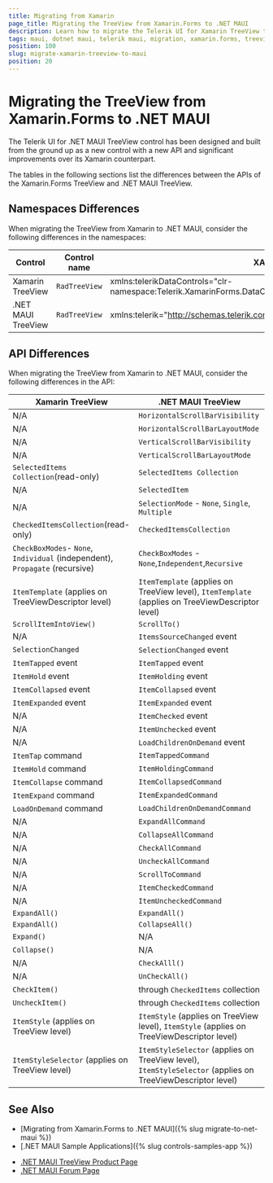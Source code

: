 ```yaml
---
title: Migrating from Xamarin
page_title: Migrating the TreeView from Xamarin.Forms to .NET MAUI
description: Learn how to migrate the Telerik UI for Xamarin TreeView to the Telerik UI for .NET MAUI framework by updating the namespacesby updating the namespaces, the incompatible NuGet packages and API.
tags: maui, dotnet maui, telerik maui, migration, xamarin.forms, treeview
position: 100
slug: migrate-xamarin-treeview-to-maui
position: 20
---
```


# Migrating the TreeView from Xamarin.Forms to .NET MAUI

The Telerik UI for .NET MAUI TreeView control has been designed and built from the ground up as a new control with a new API and significant improvements over its Xamarin counterpart.

The tables in the following sections list the differences between the APIs of the Xamarin.Forms TreeView and .NET MAUI TreeView.

## Namespaces Differences

When migrating the TreeView from Xamarin to .NET MAUI, consider the following differences in the namespaces:

| Control | Control name | XAML Namespcace | C# Namespace|
| --------------- | --------------- | --------------- | --------------- |
| Xamarin TreeView | `RadTreeView` | xmlns:telerikDataControls="clr-namespace:Telerik.XamarinForms.DataControls;assembly=Telerik.XamarinForms.DataControls" | using Telerik.XamarinForms.DataControls; |
| .NET MAUI TreeView | `RadTreeView` | xmlns:telerik="http://schemas.telerik.com/2022/xaml/maui"` | using Telerik.Maui.Controls; |

## API Differences

When migrating the TreeView from Xamarin to .NET MAUI, consider the following differences in the API:

| Xamarin TreeView | .NET MAUI TreeView |
| ------------- | --------------- |
| N/A | `HorizontalScrollBarVisibility` |
| N/A | `HorizontalScrollBarLayoutMode` |
| N/A | `VerticalScrollBarVisibility` |
| N/A | `VerticalScrollBarLayoutMode` |
| `SelectedItems Collection`(read-only) | `SelectedItems Collection` |
| N/A | `SelectedItem` |
| N/A | `SelectionMode` - `None`, `Single`, `Multiple` |
| `CheckedItemsCollection`(read-only) | `CheckedItemsCollection` |
| `CheckBoxModes`- `None`, `Individual` (independent), `Propagate` (recursive) | `CheckBoxModes` - `None`,`Independent`,`Recursive` |
| `ItemTemplate` (applies on TreeViewDescriptor level) | `ItemTemplate` (applies on TreeView level), `ItemTemplate` (applies on TreeViewDescriptor level) |
| `ScrollItemIntoView()` | `ScrollTo()` |
| N/A | `ItemsSourceChanged` event |
| `SelectionChanged` | `SelectionChanged` event |
| `ItemTapped` event | `ItemTapped` event |
| `ItemHold` event | `ItemHolding` event |
| `ItemCollapsed` event | `ItemCollapsed` event |
| `ItemExpanded` event | `ItemExpanded` event |
| N/A | `ItemChecked` event |
| N/A | `ItemUnchecked` event |
| N/A | `LoadChildrenOnDemand` event |
| `ItemTap` command | `ItemTappedCommand` |
| `ItemHold` command | `ItemHoldingCommand` | 
| `ItemCollapse` command | `ItemCollapsedCommand` |
| `ItemExpand` command | `ItemExpandedCommand` |
| `LoadOnDemand` command | `LoadChildrenOnDemandCommand` |
| N/A | `ExpandAllCommand` |
| N/A | `CollapseAllCommand` |
| N/A | `CheckAllCommand` |
| N/A | `UncheckAllCommand` |
| N/A | `ScrollToCommand` |
| N/A | `ItemCheckedCommand` |
| N/A | `ItemUncheckedCommand` |
| `ExpandAll()` | `ExpandAll()` |
| `ExpandAll()` | `CollapseAll()` |
| `Expand()` | N/A |
| `Collapse()` | N/A |
| N/A | `CheckAlll()` |
| N/A | `UnCheckAll()` |
| `CheckItem()` | through `CheckedItems` collection |
| `UncheckItem()` | through `CheckedItems` collection |
| `ItemStyle` (applies on TreeView level) | `ItemStyle` (applies on TreeView level), `ItemStyle` (applies on TreeViewDescriptor level) |
| `ItemStyleSelector` (applies on TreeView level) | `ItemStyleSelector` (applies on TreeView level), `ItemStyleSelector` (applies on TreeViewDescriptor level) |

## See Also

* [Migrating from Xamarin.Forms to .NET MAUI]({% slug migrate-to-net-maui %})
* [.NET MAUI Sample Applications]({% slug controls-samples-app %})
- [.NET MAUI TreeView Product Page](https://www.telerik.com/maui-ui/treeview)
- [.NET MAUI Forum Page](https://www.telerik.com/forums/maui?tagId=1853)
